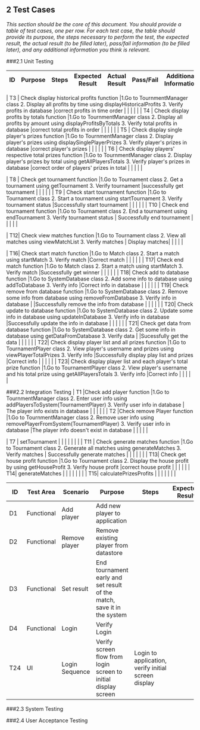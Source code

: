 ## 2 Test Cases

*This section should be the core of this document. You should provide a table of test cases, one per row. For each test case, the table should provide its purpose, the steps necessary to perform the test, the expected result, the actual result (to be filled later), pass/fail information (to be filled later), and any additional information you think is relevant.*

###2.1 Unit Testing

| ID  |  Purpose | Steps |Expected Result| Actual Result|Pass/Fail |Additional Information|
|---|---|---|---|---|---|---|

| T3  | Check display historical profits function |1.Go to TournmentManager class 2. Display all profits by time using displayHistoricalProfits 3. Verify profits in database |correct profits in time order | | | | |
| T4  | Check display profits by totals function  |1.Go to TournmentManager class 2. Display all profits by amount using displayProfitsByTotals 3. Verify total profits in database |correct total profits in order  | | | | |
| T5 | Check display single player's prizes function |1.Go to TournmentManager class 2. Display player's prizes using displaySinglePlayerPrizes 3. Verify player's prizes in database |correct player's prizes  | | | | |
| T6  | Check display players' respective total prizes function   |1.Go to TournmentManager class 2. Display player's prizes by total using getAllPlayersTotals 3. Verify player's prizes in database  |correct order of players' prizes in total  | | | | |

| T8  | Check get tournament function  |1.Go to Tournament class 2. Get a tournament using getTournament 3. Verify tournament |successfully get tournament | | | | |
| T9  | Check start tournament function |1.Go to Tournament class 2. Start a tournament using startTournament 3. Verify tournament status |Successfully start tournament | | | | |
| T10  | Check end tournament function |1.Go to Tournament class 2. End a tournament using endTournament 3. Verify tournament status  |  Successfully end tournament    | | | | |

| T12| Check view matches function  |1.Go to Tournament class 2. View all matches using viewMatchList  3. Verify matches  |  Display matches| | | | |


| T16| Check start match function  |1.Go to Match class 2. Start a match using startMatch   3. Verify match  |Correct match  | | | | |
| T17| Check end match function |1.Go to Match class 2. Start a match using startMatch   3. Verify match  |Successfully get winner  | | | | |
| T18| Check add to database function |1.Go to SystemDatabase class 2. Add some info to database using addToDatabase   3. Verify info  |Correct info in database   | | | | |
| T19| Check remove from database function  |1.Go to SystemDatabase class 2. Remove some info from database using removeFromDatabase 3. Verify info in database |  |Successfully remove the info from database | | | | |
| T20| Check update to database function |1.Go to SystemDatabase class 2. Update some info in database using updateInDatabase 3. Verify info in database |Successfully update the info in database  | | | | |
| T21| Check get data from database function  |1.Go to SystemDatabase class 2. Get some info in database using getDataFromDatabase 3. Verify data  |  |Sucessfully get the data | | | | |
| T22| Check display player list and all prizes function   |1.Go to TournamentPlayer class 2. View player's username and prizes using viewPlayerTotalPrizes 3. Verify info  |Successfully display play list and prizes  |Correct info | | | | |
| T23| Check display player list and each player's total prize function   |1.Go to TournamentPlayer class 2. View player's username and his total prize using getAllPlayersTotals 3. Verify info |Correct info  | | | | |



###2.2 Integration Testing
| T1 |Check add player function |1.Go to TournmentManager class 2. Enter user info using addPlayersToSystem(TournamentPlayer)  3. Verify user info in database | The player info exists in database | | | | |
| T2  |Check remove Player function |1.Go to TournmentManager class 2. Remove user info using removePlayerFromSystem(TournamentPlayer)  3. Verify user info in database |The player info doesn't exist in database | | | | |

| T7  | setTournament  |  |  | | | | |
| T11  | Check generate matches function |1.Go to Tournament class 2. Generate all matches using generateMatches  3. Verify matches | Successfully generate matches |  | | | | |
| T13| Check get house profit function  |1.Go to Tournament class 2. Display the house profit by using getHouseProfit 3. Verify house profit   |correct house profit  | | | | |
| T14|  generateMatches  |  |  | | | | |
| T15| calculatePrizesProfits  |  |  | | | | |

| ID  | Test Area | Scenario | Purpose | Steps |Expected Result| Actual Result|Pass/Fail |Additional Information|
|---|---|---|---|---|---|---|---|---|
| D1 | Functional | Add player | Add new player to application  |   | | | | |
| D2 | Functional | Remove player | Remove existing player from datastore |    | | | | |
| D3 | Functional | Set result | End tournament early and set result of the match, save it in the system  |   | | | | |
| D4 | Functional | Login | Verify Login |  | | | | |
| T24  | UI  | Login Sequence  |  Verify screen flow from login screen to initial display screen | Login     to application, verify initial screen display | | | | |

###2.3 System Testing

###2.4 User Acceptance Testing

